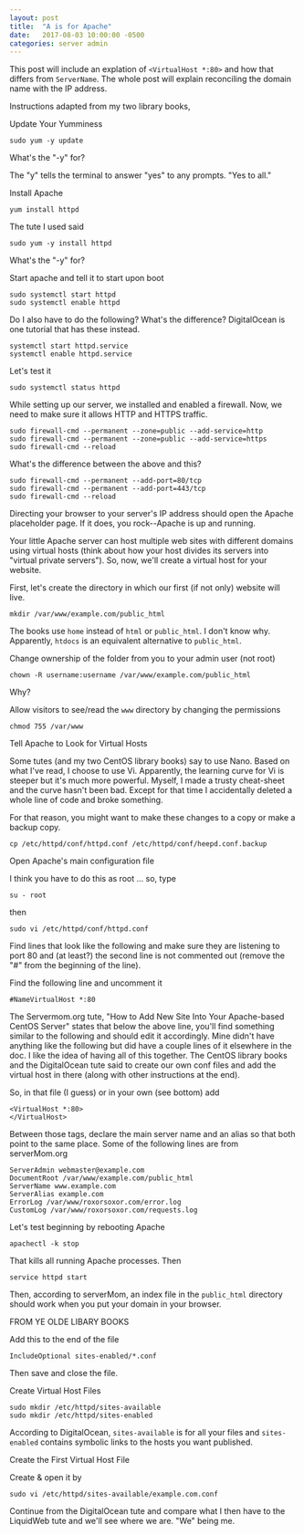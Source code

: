 ```yaml
---
layout: post
title:  "A is for Apache"
date:   2017-08-03 10:00:00 -0500
categories: server admin
---
```

This post will include an explation of `<VirtualHost *:80>` and how that differs from `ServerName`. The whole post will explain reconciling the domain name with the IP address.

Instructions adapted from my two library books, 

Update Your Yumminess

`sudo yum -y update`

What's the "-y" for?

The "y" tells the terminal to answer "yes" to any prompts. "Yes to all."

Install Apache

`yum install httpd`

The tute I used said

`sudo yum -y install httpd`

What's the "-y" for?

Start apache and tell it to start upon boot

    sudo systemctl start httpd
    sudo systemctl enable httpd

Do I also have to do the following? What's the difference? DigitalOcean is one tutorial that has these instead.

    systemctl start httpd.service
    systemctl enable httpd.service

Let's test it

`sudo systemctl status httpd`

While setting up our server, we installed and enabled a firewall. Now, we need to make sure it allows HTTP and HTTPS traffic.

    sudo firewall-cmd --permanent --zone=public --add-service=http
    sudo firewall-cmd --permanent --zone=public --add-service=https
    sudo firewall-cmd --reload

What's the difference between the above and this?

    sudo firewall-cmd --permanent --add-port=80/tcp
    sudo firewall-cmd --permanent --add-port=443/tcp
    sudo firewall-cmd --reload

Directing your browser to your server's IP address should open the Apache placeholder page. If it does, you rock--Apache is up and running.

Your little Apache server can host multiple web sites with different domains using virtual hosts (think about how your host divides its servers into "virtual private servers"). So, now, we'll create a virtual host for your website.

First, let's create the directory in which our first (if not only) website will live.

`mkdir /var/www/example.com/public_html`

The books use `home` instead of `html` or `public_html`. I don't know why. Apparently, `htdocs` is an equivalent alternative to `public_html`.

Change ownership of the folder from you to your admin user (not root)

`chown -R username:username /var/www/example.com/public_html`

Why?

Allow visitors to see/read the `www` directory by changing the permissions

`chmod 755 /var/www`

Tell Apache to Look for Virtual Hosts

Some tutes (and my two CentOS library books) say to use Nano. Based on what I've read, I choose to use Vi. Apparently, the learning curve for Vi is steeper but it's much more powerful. Myself, I made a trusty cheat-sheet and the curve hasn't been bad. Except for that time I accidentally deleted a whole line of code and broke something. 

For that reason, you might want to make these changes to a copy or make a backup copy.

`cp /etc/httpd/conf/httpd.conf /etc/httpd/conf/heepd.conf.backup`

Open Apache's main configuration file

I think you have to do this as root ... so, type

`su - root`

then

`sudo vi /etc/httpd/conf/httpd.conf`

Find lines that look like the following and make sure they are listening to port 80 and (at least?) the second line is not commented out (remove the "#" from the beginning of the line).

Find the following line and uncomment it

`#NameVirtualHost *:80`

The Servermom.org tute, "How to Add New Site Into Your Apache-based CentOS Server" states that below the above line, you'll find something similar to the following and should edit it accordingly. Mine didn't have anything like the following but did have a couple lines of it elsewhere in the doc. I like the idea of having all of this together. The CentOS library books and the DigitalOcean tute said to create our own conf files and add the virtual host in there (along with other instructions at the end).

So, in that file (I guess) or in your own (see bottom) add

    <VirtualHost *:80>
    </VirtualHost>

Between those tags, declare the main server name and an alias so that both point to the same place. Some of the following lines are from serverMom.org

    ServerAdmin webmaster@example.com
    DocumentRoot /var/www/example.com/public_html
    ServerName www.example.com
    ServerAlias example.com
    ErrorLog /var/www/roxorsoxor.com/error.log
    CustomLog /var/www/roxorsoxor.com/requests.log

Let's test beginning by rebooting Apache

`apachectl -k stop`

That kills all running Apache processes. Then

`service httpd start`

Then, according to serverMom, an index file in the `public_html` directory should work when you put your domain in your browser.

FROM YE OLDE LIBARY BOOKS

Add this to the end of the file

`IncludeOptional sites-enabled/*.conf`

Then save and close the file.

Create Virtual Host Files

    sudo mkdir /etc/httpd/sites-available
    sudo mkdir /etc/httpd/sites-enabled

According to DigitalOcean, `sites-available` is for all your files and `sites-enabled` contains symbolic links to the hosts you want published.

Create the First Virtual Host File

Create & open it by

`sudo vi /etc/httpd/sites-available/example.com.conf`

Continue from the DigitalOcean tute and compare what I then have to the LiquidWeb tute and we'll see where we are. "We" being me.
